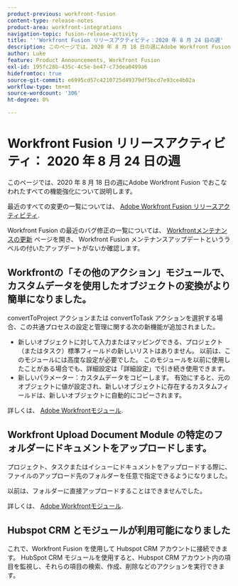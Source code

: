 ```yaml
---
product-previous: workfront-fusion
content-type: release-notes
product-area: workfront-integrations
navigation-topic: fusion-release-activity
title: '''Workfront Fusion リリースアクティビティ：2020 年 8 月 24 日の週'
description: このページでは、2020 年 8 月 18 日の週にAdobe Workfront Fusion でおこなわれたすべての機能強化について説明します。
author: Luke
feature: Product Announcements, Workfront Fusion
exl-id: 195fc28b-435c-4c5e-be47-c73dea0499a6
hidefromtoc: true
source-git-commit: e6995cd57c4210725d49379df5bcd7e93ce4b02a
workflow-type: tm+mt
source-wordcount: '306'
ht-degree: 0%

---
```


# Workfront Fusion リリースアクティビティ： 2020 年 8 月 24 日の週

このページでは、2020 年 8 月 18 日の週にAdobe Workfront Fusion でおこなわれたすべての機能強化について説明します。

最近のすべての変更の一覧については、 [Adobe Workfront Fusion リリースアクティビティ](../../../../../product-announcements/product-releases/fusion-release-activity/fusion-release-activity.md).

Workfront Fusion の最近のバグ修正の一覧については、 [Workfrontメンテナンスの更新](https://experienceleague.adobe.com/docs/workfront-known-issues/releases/current-updates.html) ページを開き、 Workfront Fusion メンテナンスアップデートというラベルの付いたアップデートがないか確認します。

## Workfrontの「その他のアクション」モジュールで、カスタムデータを使用したオブジェクトの変換がより簡単になりました。

convertToProject アクションまたは convertToTask アクションを選択する場合、この共通プロセスの設定と管理に関する次の新機能が追加されました。

* 新しいオブジェクトに対して入力またはマッピングできる、プロジェクト（またはタスク）標準フィールドの新しいリストはありません。 以前は、このモジュールには高度な設定が必要でした。 このモジュールを以前に使用したことがある場合でも、詳細設定は「詳細設定」で引き続き使用できます。
* 新しいパラメーター：カスタムデータをコピーします。 有効にすると、元のオブジェクトに値が設定され、新しいオブジェクトに存在するカスタムフィールドは、新しいオブジェクトに自動的にコピーされます。

詳しくは、 [Adobe Workfrontモジュール](../../../../../workfront-fusion/apps-and-their-modules/workfront-modules.md).

## Workfront Upload Document Module の特定のフォルダーにドキュメントをアップロードします。

プロジェクト、タスクまたはイシューにドキュメントをアップロードする際に、ファイルのアップロード先のフォルダーを任意で指定できるようになりました。

以前は、フォルダーに直接アップロードすることはできませんでした。

詳しくは、 [Adobe Workfrontモジュール](../../../../../workfront-fusion/apps-and-their-modules/workfront-modules.md).

## Hubspot CRM とモジュールが利用可能になりました

これで、Workfront Fusion を使用して Hubspot CRM アカウントに接続できます。 HubSpot CRM モジュールを使用すると、Hubspot CRM アカウント内の項目を監視し、それらの項目の検索、作成、削除などのアクションを実行できます。
